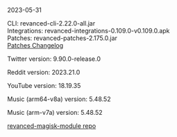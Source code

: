 2023-05-31
  
CLI: revanced-cli-2.22.0-all.jar  
Integrations: revanced-integrations-0.109.0-v0.109.0.apk  
Patches: revanced-patches-2.175.0.jar  
[Patches Changelog](https://github.com/revanced/revanced-patches/releases/tag/v2.175.0)  

Twitter version: 9.90.0-release.0  

Reddit version: 2023.21.0  

YouTube version: 18.19.35  

Music (arm64-v8a) version: 5.48.52  

Music (arm-v7a) version: 5.48.52  

[revanced-magisk-module repo](https://github.com/j-hc/revanced-magisk-module)
